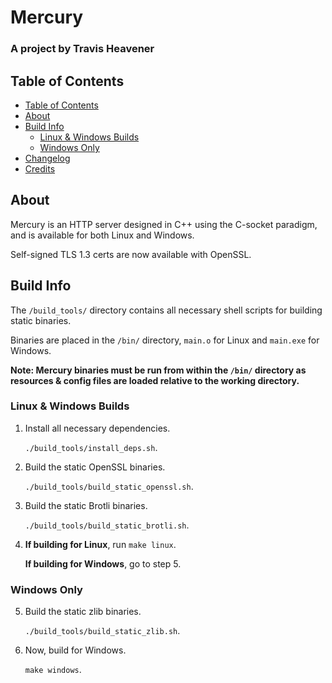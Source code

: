 # Mercury

### A project by Travis Heavener

## Table of Contents

- [Table of Contents](#table-of-contents)
- [About](#about)
- [Build Info](#build-info)
    - [Linux & Windows Builds](#linux--windows-builds)
    - [Windows Only](#windows-only)
- [Changelog](CHANGELOG.md)
- [Credits](CREDITS.md)

## About

Mercury is an HTTP server designed in C++ using the C-socket paradigm, and is available for both Linux and Windows.

Self-signed TLS 1.3 certs are now available with OpenSSL.

## Build Info

The `/build_tools/` directory contains all necessary shell scripts for building static binaries.

Binaries are placed in the `/bin/` directory, `main.o` for Linux and `main.exe` for Windows.

**Note: Mercury binaries must be run from within the `/bin/` directory as resources & config files are loaded relative to the working directory.**

### Linux & Windows Builds

1. Install all necessary dependencies.

    `./build_tools/install_deps.sh`.

2. Build the static OpenSSL binaries.

    `./build_tools/build_static_openssl.sh`.

3. Build the static Brotli binaries.

    `./build_tools/build_static_brotli.sh`.

4. **If building for Linux**, run `make linux`.

    **If building for Windows**, go to step 5.

### Windows Only

5. Build the static zlib binaries.

    `./build_tools/build_static_zlib.sh`.

6. Now, build for Windows.

    `make windows`.
